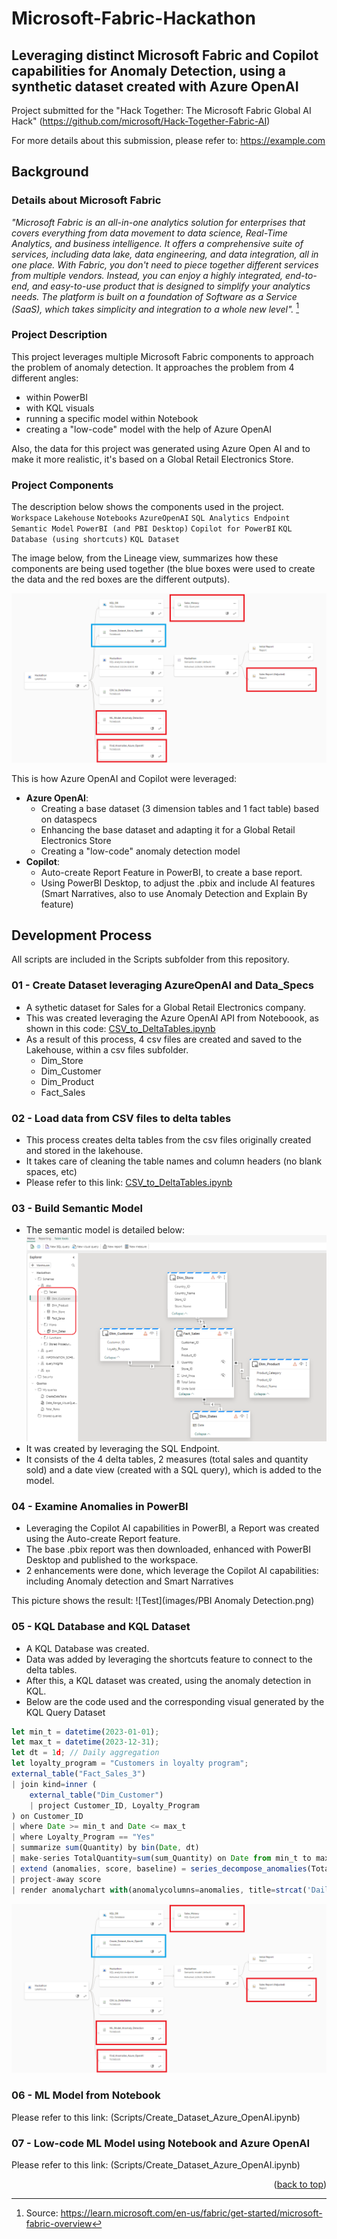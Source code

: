 # Microsoft-Fabric-Hackathon
<!-- ABOUT THE PROJECT -->
## Leveraging distinct Microsoft Fabric and Copilot capabilities for Anomaly Detection, using a synthetic dataset created with Azure OpenAI

Project submitted for the "Hack Together: The Microsoft Fabric Global AI Hack" (https://github.com/microsoft/Hack-Together-Fabric-AI)

For more details about this submission, please refer to: https://example.com

## **Background**

### Details about Microsoft Fabric

*"Microsoft Fabric is an all-in-one analytics solution for enterprises that covers everything from data movement to data science, Real-Time Analytics, and business intelligence. It offers a comprehensive suite of services, including data lake, data engineering, and data integration, all in one place. With Fabric, you don't need to piece together different services from multiple vendors. Instead, you can enjoy a highly integrated, end-to-end, and easy-to-use product that is designed to simplify your analytics needs. The platform is built on a foundation of Software as a Service (SaaS), which takes simplicity and integration to a whole new level".* [^1]

[^1]: Source: https://learn.microsoft.com/en-us/fabric/get-started/microsoft-fabric-overview

### Project Description

This project leverages multiple Microsoft Fabric components to approach the problem of anomaly detection. It approaches the problem from 4 different angles: 
- within PowerBI
- with KQL visuals
- running a specific model within Notebook
- creating a "low-code" model with the help of Azure OpenAI

Also, the data for this project was generated using Azure Open AI and to make it more realistic, it's based on a Global Retail Electronics Store. 

### Project Components

The description below shows the components used in the project.
`Workspace` `Lakehouse` `Notebooks` `AzureOpenAI` 
`SQL Analytics Endpoint` `Semantic Model` `PowerBI (and PBI Desktop)` `Copilot for PowerBI`
`KQL Database (using shortcuts)` `KQL Dataset`

The image below, from the Lineage view, summarizes how these components are being used together (the blue boxes were used to create the data and the red boxes are the different outputs).

![Test](images/Description.png)

This is how Azure OpenAI and Copilot were leveraged:
- **Azure OpenAI**:
	- Creating a base dataset (3 dimension tables and 1 fact table) based on dataspecs
	- Enhancing the base dataset and adapting it for a Global Retail Electronics Store
	- Creating a "low-code" anomaly detection model
- **Copilot**:
	- Auto-create Report Feature in PowerBI, to create a base report.
	- Using PowerBI Desktop, to adjust the .pbix and include AI features (Smart Narratives, also to use Anomaly Detection and Explain By feature)

## **Development Process**
All scripts are included in the Scripts subfolder from this repository.

### 01 - Create Dataset leveraging AzureOpenAI and Data_Specs
- A sythetic dataset for Sales for a Global Retail Electronics company.
- This was created leveraging the Azure OpenAI API from Noteboook, as shown in this code: [CSV_to_DeltaTables.ipynb](Scripts/Create_Dataset_Azure_OpenAI.ipynb)
- As a result of this process, 4 csv files are created and saved to the Lakehouse, within a csv files subfolder.
	- Dim_Store
	- Dim_Customer
	- Dim_Product
	- Fact_Sales

### 02 - Load data from CSV files to delta tables
- This process creates delta tables from the csv files originally created and stored in the lakehouse. 
- It takes care of cleaning the table names and column headers (no blank spaces, etc)
- Please refer to this link: [CSV_to_DeltaTables.ipynb](Scripts/CSV_to_DeltaTables.ipynb)

### 03 - Build Semantic Model
- The semantic model is detailed below: ![Test](images/Semantic_Model.png)
- It was created by leveraging the SQL Endpoint. 
- It consists of the 4 delta tables, 2 measures (total sales and quantity sold) and a date view (created with a SQL query), which is added to the model.

### 04 - Examine Anomalies in PowerBI
- Leveraging the Copilot AI capabilities in PowerBI, a Report was created using the Auto-create Report feature.
- The base .pbix report was then downloaded, enhanced with PowerBI Desktop and published to the workspace.
- 2 enhancements were done, which leverage the Copilot AI capabilities: including Anomaly detection and Smart Narratives

This picture shows the result:
![Test](images/PBI Anomaly Detection.png)

### 05 - KQL Database and KQL Dataset
- A KQL Database was created.
- Data was added by leveraging the shortcuts feature to connect to the delta tables.
- After this, a KQL dataset was created, using the anomaly detection in KQL.
- Below are the code used and the corresponding visual generated by the KQL Query Dataset

```js
let min_t = datetime(2023-01-01);
let max_t = datetime(2023-12-31);
let dt = 1d; // Daily aggregation
let loyalty_program = "Customers in loyalty program";
external_table("Fact_Sales_3")
| join kind=inner (
    external_table("Dim_Customer")
    | project Customer_ID, Loyalty_Program
) on Customer_ID
| where Date >= min_t and Date <= max_t
| where Loyalty_Program == "Yes"
| summarize sum(Quantity) by bin(Date, dt)
| make-series TotalQuantity=sum(sum_Quantity) on Date from min_t to max_t step dt
| extend (anomalies, score, baseline) = series_decompose_anomalies(TotalQuantity, 1.5, -1, 'linefit')
| project-away score
| render anomalychart with(anomalycolumns=anomalies, title=strcat('Daily Units Sold and Anomalies for ', loyalty_program));
```
![Test](images/Description.png)


### 06 - ML Model from Notebook
Please refer to this link: (Scripts/Create_Dataset_Azure_OpenAI.ipynb)

### 07 - Low-code ML Model using Notebook and Azure OpenAI
Please refer to this link: (Scripts/Create_Dataset_Azure_OpenAI.ipynb)

<p align="right">(<a href="#readme-top">back to top</a>)</p>